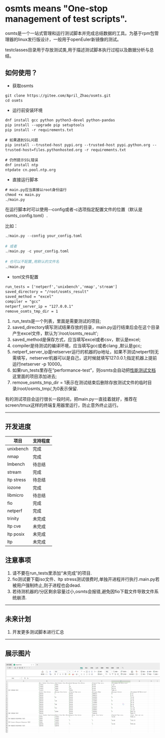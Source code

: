 # osmts means "One-stop management of test scripts".

osmts是一个一站式管理和运行测试脚本并完成总结数据的工具。为基于rpm包管理器的linux发行版设计，一般用于openEuler新镜像的测试。

testclasses目录用于存放测试类,用于描述测试脚本执行过程以及数据分析与总结。



## 如何使用？

* 获取osmts

```
git clone https://gitee.com/April_Zhao/osmts.git
cd osmts
```



* 运行前安装环境

```
dnf install gcc python python3-devel python-pandas
pip install --upgrade pip setuptools
pip install -r requirements.txt

# 如果遇到SSL问题
pip install --trusted-host pypi.org --trusted-host pypi.python.org --trusted-host=files.pythonhosted.org -r requirements.txt

# 仍然提示SSL错误
dnf install ntp
ntpdate cn.pool.ntp.org
```



* 直接运行脚本

```commandline
# main.py应当直接以root身份运行
chmod +x main.py
./main.py
```

在运行脚本时可以使用--config或者-c选项指定配置文件的位置（默认是osmts_config.toml）.

比如：

```Python
./main.py --config your_config.toml

# 或者
./main.py -c your_config.toml

# 也可以不配置,用默认的文件名
./main.py
```



* toml文件配置

```
run_tests = ['netperf','unixbench','nmap','stream']
saved_directory = "/root/osmts_result"
saved_method = "excel"
compiler = "gcc"
netperf_server_ip = "127.0.0.1"
remove_osmts_tmp_dir = 1
```

1. run_tests是一个列表，里面是需要测试的项目;
2. saved_directory填写测试结果存放的目录，main.py运行结束后会在这个目录产生excel文件，默认为'/root/osmts_result';
3. saved_method是保存方式，应当填写excel或者csv，默认是excel;
4. compiler是待测试的编译环境，应当填写gcc或者clang ,默认是gcc;
5. netperf_server_ip是netserver运行的机器的ip地址，如果不测试netperf则无需填写，netserver机器可以是自己，这时候就填写127.0.0.1;指定机器上提前运行netserver -p 10000。
6. 如果run_tests里存在“performance-test”，则osmts会自动把[性能测试文档](https://gitee.com/jean9823/openEuler_riscv_test/blob/master/%E5%9C%A8openEuler%20RISC-V%2024.03%20LTS%20%E4%B8%8A%E6%89%8B%E5%8A%A8%E6%89%A7%E8%A1%8C%E6%80%A7%E8%83%BD%E6%B5%8B%E8%AF%95.md)这里面的项目添加进去;
7. remove_osmts_tmp_dir = 1表示在测试结束后删除存放测试文件的临时目录/root/osmts_tmp/,为0表示保留.



有的测试项目会运行很长一段时间，把main.py一直挂着就好，推荐在screen/tmux这样的终端复用器里运行，防止意外终止运行。

---

## 开发进度

| 项目       | 支持程度 |
| ---------- |------|
| unixbench  | 完成   |
| nmap       | 完成   |
| lmbench    | 待总结  |
| stream     | 完成   |
| ltp stress | 待总结  |
| iozone     | 完成   |
| libmicro   | 待总结  |
| fio        | 完成   |
| netperf    | 完成   |
| trinity    | 未完成  |
| ltp cve    | 未完成  |
| ltp posix  | 未完成  |
| ltp        | 未完成  |


## 注意事项
1. 请不要在run_tests里添加“未完成”的项目.
2. fio测试要下载iso文件、ltp stress测试很费时,单独开进程并行执行.main.py若被用户强制终止,则子进程也会dead.
3. 若待测机器的/分区剩余容量过小,osmts会报错,避免因fio下载文件导致文件系统崩溃.

---
## 未来计划
1. 开发更多测试脚本进行汇总


---
## 展示图片
![netperf总结为excel的截图](https://github.com/hehellooedas/learn_riscv/blob/main/images/osmts_imgs/netperf_excel.png?raw=true)
